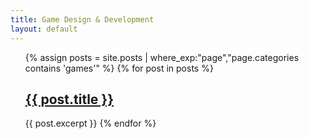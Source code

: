```yaml
---
title: Game Design & Development
layout: default
---
```

<ul>
  {% assign posts = site.posts | where_exp:"page","page.categories contains 'games'" %}
  {% for post in posts %}
      <h2><a href="{{ post.url }}">{{ post.title }}</a></h2>
      {{ post.excerpt }}
  {% endfor %}
</ul>